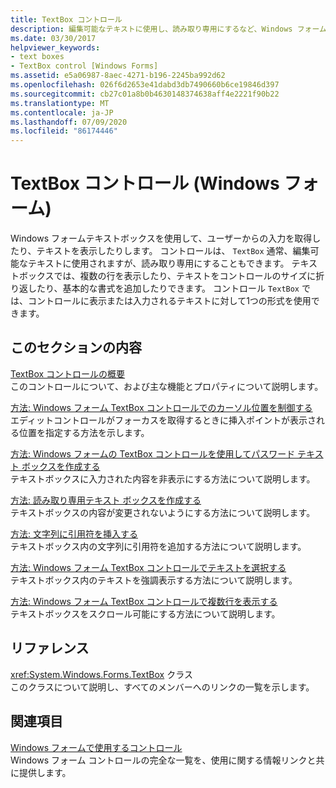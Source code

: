 ```yaml
---
title: TextBox コントロール
description: 編集可能なテキストに使用し、読み取り専用にするなど、Windows フォーム TextBox コントロールのさまざまな側面について説明します。
ms.date: 03/30/2017
helpviewer_keywords:
- text boxes
- TextBox control [Windows Forms]
ms.assetid: e5a06987-8aec-4271-b196-2245ba992d62
ms.openlocfilehash: 026f6d2653e41dabd3db7490660b6ce19846d397
ms.sourcegitcommit: cb27c01a8b0b4630148374638aff4e2221f90b22
ms.translationtype: MT
ms.contentlocale: ja-JP
ms.lasthandoff: 07/09/2020
ms.locfileid: "86174446"
---
```

# <a name="textbox-control-windows-forms"></a>TextBox コントロール (Windows フォーム)
Windows フォームテキストボックスを使用して、ユーザーからの入力を取得したり、テキストを表示したりします。 コントロールは、 `TextBox` 通常、編集可能なテキストに使用されますが、読み取り専用にすることもできます。 テキストボックスでは、複数の行を表示したり、テキストをコントロールのサイズに折り返したり、基本的な書式を追加したりできます。 コントロール `TextBox` では、コントロールに表示または入力されるテキストに対して1つの形式を使用できます。  
  
## <a name="in-this-section"></a>このセクションの内容  
 [TextBox コントロールの概要](textbox-control-overview-windows-forms.md)  
 このコントロールについて、および主な機能とプロパティについて説明します。  
  
 [方法: Windows フォーム TextBox コントロールでのカーソル位置を制御する](how-to-control-the-insertion-point-in-a-windows-forms-textbox-control.md)  
 エディットコントロールがフォーカスを取得するときに挿入ポイントが表示される位置を指定する方法を示します。  
  
 [方法: Windows フォームの TextBox コントロールを使用してパスワード テキスト ボックスを作成する](how-to-create-a-password-text-box-with-the-windows-forms-textbox-control.md)  
 テキストボックスに入力された内容を非表示にする方法について説明します。  
  
 [方法: 読み取り専用テキスト ボックスを作成する](how-to-create-a-read-only-text-box-windows-forms.md)  
 テキストボックスの内容が変更されないようにする方法について説明します。  
  
 [方法: 文字列に引用符を挿入する](how-to-put-quotation-marks-in-a-string-windows-forms.md)  
 テキストボックス内の文字列に引用符を追加する方法について説明します。  
  
 [方法: Windows フォーム TextBox コントロールでテキストを選択する](how-to-select-text-in-the-windows-forms-textbox-control.md)  
 テキストボックス内のテキストを強調表示する方法について説明します。  
  
 [方法: Windows フォーム TextBox コントロールで複数行を表示する](how-to-view-multiple-lines-in-the-windows-forms-textbox-control.md)  
 テキストボックスをスクロール可能にする方法について説明します。  
  
## <a name="reference"></a>リファレンス  
 <xref:System.Windows.Forms.TextBox> クラス  
 このクラスについて説明し、すべてのメンバーへのリンクの一覧を示します。  
  
## <a name="related-sections"></a>関連項目  
 [Windows フォームで使用するコントロール](controls-to-use-on-windows-forms.md)  
 Windows フォーム コントロールの完全な一覧を、使用に関する情報リンクと共に提供します。
